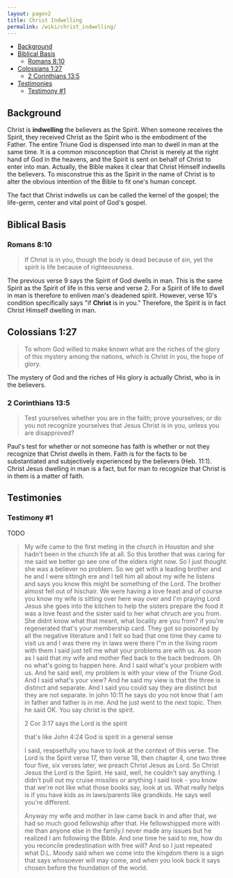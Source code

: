 ```yaml
---
layout: pagev2
title: Christ Indwelling
permalink: /wiki/christ_indwelling/
---
```

- [Background](#background)
- [Biblical Basis](#biblical-basis)
  - [Romans 8:10](#romans-810)
- [Colossians 1:27](#colossians-127)
  - [2 Corinthians 13:5](#2-corinthians-135)
- [Testimonies](#testimonies)
  - [Testimony #1](#testimony-1)

## Background

Christ is **indwelling** the believers as the Spirit. When someone receives the Spirit, they received Christ as the Spirit who is the embodiment of the Father. The entire Triune God is dispensed into man to dwell in man at the same time. It is a common misconception that Christ is merely at the right hand of God in the heavens, and the Spirit is sent on behalf of Christ to enter into man. Actually, the Bible makes it clear that Christ Himself indwells the believers. To misconstrue this as the Spirit in the name of Christ is to alter the obvious intention of the Bible to fit one's human concept.

The fact that Christ indwells us can be called the kernel of the gospel; the life-germ, center and vital point of God's gospel.

## Biblical Basis

### Romans 8:10

>If Christ is in you, though the body is dead because of sin, yet the spirit is life because of righteousness.

The previous verse 9 says the Spirit of God dwells in man. This is the same Spirit as the Spirit of life in this verse and verse 2. For a Spirit of life to dwell in man is therefore to enliven man's deadened spirit. However, verse 10's condition specifically says "if **Christ** is in you." Therefore, the Spirit is in fact Christ Himself dwelling in man.

## Colossians 1:27

>To whom God willed to make known what are the riches of the glory of this mystery among the nations, which is Christ in you, the hope of glory.

The mystery of God and the riches of His glory is actually Christ, who is in the believers.

### 2 Corinthians 13:5

>Test yourselves whether you are in the faith; prove yourselves; or do you not recognize yourselves that Jesus Christ is in you, unless you are disapproved?

Paul's test for whether or not someone has faith is whether or not they recognize that Christ dwells in them. Faith is for the facts to be substantiated and subjectively experienced by the believers (Heb. 11:1). Christ Jesus dwelling in man is a fact, but for man to recognize that Christ is in them is a matter of faith.

## Testimonies

### Testimony #1

TODO

> My wife came to the first meting in the church in Houston and she hadn't been in the church life at all. So this brother that was caring for me said we better go see one of the elders right now. So I just thought she was a believer no problem. So we get with a leading brother and he and I were sittingh ere and I tell him all about my wife he listens and says you know this might be something of the Lord. The brother almost fell out of hischair. We were having a love feast and of course you know my wife is sitting over here way over and I'm praying Lord Jesus she goes into the kitchen to help the sisters prepare the food it was a love feast and the sister said to her what chruch are you from. She didnt know what that meant, what locality are you from? if you're regenerated that's your membership card. They got so poisoned by all the negative literature and I felt so bad that one time they came to visit us and I was there my in laws were there I"m in the living room with them I said just tell me what your problems are with us. As soon as I said that my wife and mother fled back to the back bedroom. Oh no what's going to happen here. And I said what's your problem with us. And he said well, my problem is with your view of the Triune God. And I said what's your view? And he said my view is that the three is distinct and separate. And I said you could say they are distinct but they are not separate. In john 10:11 he says do you not know that I am in father and father is in me. And he just went to the next topic. Then he said OK. You say christ is the spirit. 
>
> 2 Cor 3:17 says the Lord is the spirit
> 
> that's like John 4:24 God is spirit in a general sense
>
> I said, respsetfully you have to look at the context of this verse. The Lord is the Spirit verse 17, then verse 18, then chapter 4, one two three four five, six verses later, we preach Christ Jesus as Lord. So Christ Jesus the Lord is the Spirit. He said, well, he couldn't say anything. I didn't pull out my cruise missiles or anything I said look - you know that we're not like what those books say, look at us. What really helps is if you have kids as in laws/parents like grandkids. He says well you're different.
>
> Anyway my wife and mother in law came back in and after that, we had so much good fellowship after that. He fellowshipped more with me than anyone else in the family.I never made any issues but he realized I am following the Bible. And one time he said to me, how do you reconcile predestination with free will? And so I just repeated what D.L. Moody said when we come into the kingdom there is a sign that says whosoever will may come, and when you look back it says chosen before the foundation of the world.
